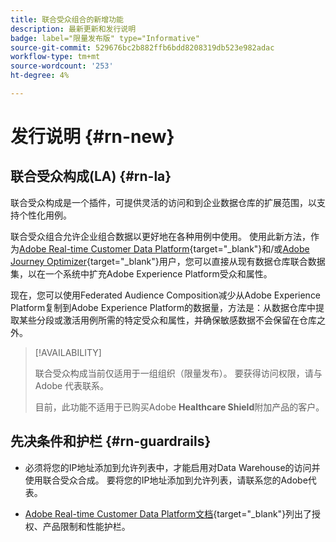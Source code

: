 ```yaml
---
title: 联合受众组合的新增功能
description: 最新更新和发行说明
badge: label="限量发布版" type="Informative"
source-git-commit: 529676bc2b882ffb6bdd8208319db523e982adac
workflow-type: tm+mt
source-wordcount: '253'
ht-degree: 4%

---
```



# 发行说明 {#rn-new}

## 联合受众构成(LA) {#rn-la}

联合受众构成是一个插件，可提供灵活的访问和到企业数据仓库的扩展范围，以支持个性化用例。

联合受众组合允许企业组合数据以更好地在各种用例中使用。 使用此新方法，作为[Adobe Real-time Customer Data Platform](https://experienceleague.adobe.com/en/docs/experience-platform/segmentation/home){target="_blank"}和/或[Adobe Journey Optimizer](https://experienceleague.adobe.com/zh-hans/docs/journey-optimizer/using/ajo-home){target="_blank"}用户，您可以直接从现有数据仓库联合数据集，以在一个系统中扩充Adobe Experience Platform受众和属性。

现在，您可以使用Federated Audience Composition减少从Adobe Experience Platform复制到Adobe Experience Platform的数据量，方法是：从数据仓库中提取某些分段或激活用例所需的特定受众和属性，并确保敏感数据不会保留在仓库之外。


>[!AVAILABILITY]
>
>联合受众构成当前仅适用于一组组织（限量发布）。 要获得访问权限，请与 Adobe 代表联系。
>
>目前，此功能不适用于已购买Adobe **Healthcare Shield**&#x200B;附加产品的客户。


## 先决条件和护栏 {#rn-guardrails}

* 必须将您的IP地址添加到允许列表中，才能启用对Data Warehouse的访问并使用联合受众合成。 要将您的IP地址添加到允许列表，请联系您的Adobe代表。

* [Adobe Real-time Customer Data Platform文档](https://experienceleague.adobe.com/en/docs/experience-platform/profile/guardrails){target="_blank"}列出了授权、产品限制和性能护栏。
